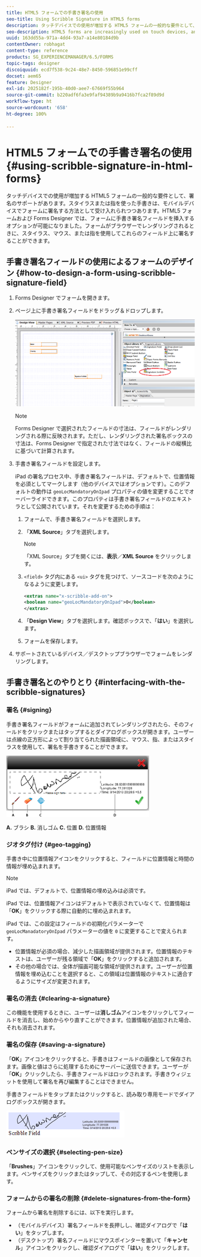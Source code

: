 ```yaml
---
title: HTML5 フォームでの手書き署名の使用
seo-title: Using Scribble Signature in HTML5 forms
description: タッチデバイスでの使用が増加する HTML5 フォームの一般的な要件として、署名のサポートがあります。モバイルデバイスでのドキュメントの署名は、モバイルデバイスにおけるフォームの署名に関して受け入れられる方法になってきています。
seo-description: HTML5 forms are increasingly used on touch devices, and one common requirement is to support signatures. Signing documents on mobile devices is becoming an accepted way of signing forms on mobile devices.
uuid: 163dd55a-971a-4dd4-93a7-a14e80184d9b
contentOwner: robhagat
content-type: reference
products: SG_EXPERIENCEMANAGER/6.5/FORMS
topic-tags: designer
discoiquuid: ecd7f538-9c24-48e7-8450-596851e99cff
docset: aem65
feature: Designer
exl-id: 2025182f-195b-40d0-aee7-67669f55b964
source-git-commit: b220adf6fa3e9faf94389b9a9416b7fca2f89d9d
workflow-type: ht
source-wordcount: '658'
ht-degree: 100%

---
```


# HTML5 フォームでの手書き署名の使用{#using-scribble-signature-in-html-forms}

タッチデバイスでの使用が増加する HTML5 フォームの一般的な要件として、署名のサポートがあります。スタイラスまたは指を使った手書きは、モバイルデバイスでフォームに署名する方法として受け入れられつつあります。HTML5 フォームおよび Forms Designer では、フォームに手書き署名フィールドを挿入するオプションが可能になりました。フォームがブラウザーでレンダリングされるときに、スタイラス、マウス、または指を使用してこれらのフィールド上に署名することができます。

## 手書き署名フィールドの使用によるフォームのデザイン {#how-to-design-a-form-using-scribble-signature-field}

1. Forms Designer でフォームを開きます。
1. ページ上に手書き署名フィールドをドラッグ＆ドロップします。

   ![designer_scribble](assets/designer_scribble.png)

   >[!NOTE]
   >
   >Forms Designer で選択されたフィールドの寸法は、フィールドがレンダリングされる際に反映されます。ただし、レンダリングされた署名ボックスの寸法は、Forms Designer で指定された寸法ではなく、フィールドの縦横比に基づいて計算されます。

1. 手書き署名フィールドを設定します。

   iPad の署名プロセス中、手書き署名フィールドは、デフォルトで、位置情報を必須としてマークします（他のデバイスではオプションです）。このデフォルトの動作は `geoLocMandatoryOnIpad` プロパティの値を変更することでオーバーライドできます。このプロパティは手書き署名フィールドのエキストラとして公開されています。それを変更するための手順は：

   1. フォームで、手書き署名フィールドを選択します。
   1. 「**XML Source**」タブを選択します。

      >[!NOTE]
      >
      >「XML Source」タブを開くには、**表示**／**XML Source** をクリックします。

   1. `<field>` タグ内にある `<ui>` タグを見つけて、ソースコードを次のようになるように変更します。

      ```xml
      <extras name="x-scribble-add-on">
      <boolean name="geoLocMandatoryOnIpad">0</boolean>
      </extras>
      ```

   1. 「**Design View**」タブを選択します。確認ボックスで、「**はい**」を選択します。
   1. フォームを保存します。

1. サポートされているデバイス／デスクトップブラウザーでフォームをレンダリングします。

## 手書き署名とのやりとり {#interfacing-with-the-scribble-signatures}

### 署名 {#signing}

手書き署名フィールドがフォームに追加されてレンダリングされたら、そのフィールドをクリックまたはタップするとダイアログボックスが開きます。ユーザーは点線の正方形によって割り当てられた描画領域に、マウス、指、またはスタイラスを使用して、署名を手書きすることができます。

![geolocation](assets/geolocation.png)

**A.** ブラシ **B.** 消しゴム **C.** 位置 **D.** 位置情報

### ジオタグ付け {#geo-tagging}

手書き中に位置情報アイコンをクリックすると、フィールドに位置情報と時間の情報が埋め込まれます。

>[!NOTE]
>iPad では、デフォルトで、位置情報の埋め込みは必須です。

iPad では、位置情報アイコンはデフォルトで表示されていなくて、位置情報は「**OK**」をクリックする際に自動的に埋め込まれます。

iPad では、この設定はフィールドの初期化パラメーターで `geoLocManadatoryOnIpad` パラメーターの値を `0` に変更することで変えられます。

* 位置情報が必須の場合、減少した描画領域が提供されます。位置情報のテキストは、ユーザーが残る領域で「**OK**」をクリックすると追加されます。
* その他の場合では、全体が描画可能な領域が提供されます。ユーザーが位置情報を埋め込むことを選択すると、この領域は位置情報のテキストに適合するようにサイズが変更されます。

### 署名の消去 {#clearing-a-signature}

この機能を使用するときに、ユーザーは&#x200B;**消しゴム**&#x200B;アイコンをクリックしてフィールドを消去し、始めからやり直すことができます。位置情報が追加された場合、それも消去されます。

### 署名の保存 {#saving-a-signature}

「**OK**」アイコンをクリックすると、手書きはフィールドの画像として保存されます。画像と値はさらに処理するためにサーバーに送信できます。ユーザーが「**OK**」クリックしたら、手書きフィールドはロックされます。手書きウィジェットを使用して署名を再び編集することはできません。

手書きフィールドをタップまたはクリックすると、読み取り専用モードでダイアログボックスが開きます。

![3](assets/3.png)

### ペンサイズの選択 {#selecting-pen-size}

「**Brushes**」アイコンをクリックして、使用可能なペンサイズのリストを表示します。ペンサイズをクリックまたはタップして、その対応するペンを使用します。

### フォームからの署名の削除 {#delete-signatures-from-the-form}

フォームから署名を削除するには、以下を実行します。

* （モバイルデバイス）署名フィールドを長押しし、確認ダイアログで「**はい**」をタップします。
* （デスクトップ）署名フィールドにマウスポインターを置いて「**キャンセル**」アイコンをクリックし、確認ダイアログで「**はい**」をクリックします。
